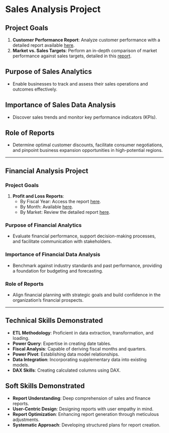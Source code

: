 # Sales Analysis Project

## Project Goals

1. **Customer Performance Report**: Analyze customer performance with a detailed report available [here](https://github.com/Chinmayyi/Excel-Sales_Analysis/blob/main/reports/Customer%20Performance%20Report.pdf).
2. **Market vs. Sales Targets**: Perform an in-depth comparison of market performance against sales targets, detailed in this [report](https://github.com/Chinmayyi/Excel-Sales_Analysis/blob/main/reports/Market%20Performance%20vs%20Target%20Report.pdf).

## Purpose of Sales Analytics

- Enable businesses to track and assess their sales operations and outcomes effectively.

## Importance of Sales Data Analysis

- Discover sales trends and monitor key performance indicators (KPIs).

## Role of Reports

- Determine optimal customer discounts, facilitate consumer negotiations, and pinpoint business expansion opportunities in high-potential regions.

---

## Financial Analysis Project

### Project Goals

1. **Profit and Loss Reports**:
   - By Fiscal Year: Access the report [here](https://github.com/Chinmayyi/Excel-Sales_Analysis/blob/main/reports/P%26L%20Statement%20by%20Fiscal%20Year.pdf).
   - By Month: Available [here](https://github.com/Chinmayyi/Excel-Sales_Analysis/blob/main/reports/P%26L%20Statement%20by%20Months.pdf).
   - By Market: Review the detailed report [here](https://github.com/Chinmayyi/Excel-Sales_Analysis/blob/main/reports/P%26L%20Statement%20by%20Markets.pdf).

### Purpose of Financial Analytics

- Evaluate financial performance, support decision-making processes, and facilitate communication with stakeholders.

### Importance of Financial Data Analysis

- Benchmark against industry standards and past performance, providing a foundation for budgeting and forecasting.

### Role of Reports

- Align financial planning with strategic goals and build confidence in the organization’s financial prospects.

---

## Technical Skills Demonstrated

- **ETL Methodology**: Proficient in data extraction, transformation, and loading.
- **Power Query**: Expertise in creating date tables.
- **Fiscal Analysis**: Capable of deriving fiscal months and quarters.
- **Power Pivot**: Establishing data model relationships.
- **Data Integration**: Incorporating supplementary data into existing models.
- **DAX Skills**: Creating calculated columns using DAX.

## Soft Skills Demonstrated

- **Report Understanding**: Deep comprehension of sales and finance reports.
- **User-Centric Design**: Designing reports with user empathy in mind.
- **Report Optimization**: Enhancing report generation through meticulous adjustments.
- **Systematic Approach**: Developing structured plans for report creation.
